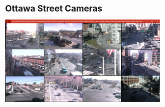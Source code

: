 # Ottawa Street Cameras
![](https://github.com/JsonTextfield/OttawaStreetCamerasWindows/blob/master/Capture.PNG)
